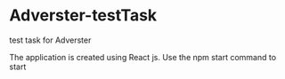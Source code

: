 # Adverster-testTask
test task for Adverster

The application is created using React js. Use the npm start command to start 
